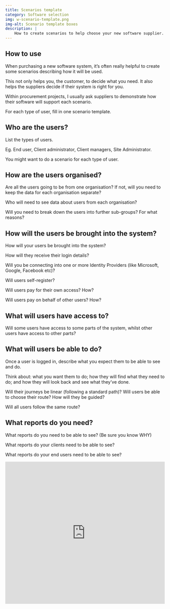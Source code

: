```yaml
---
title: Scenarios template
category: Software selection
img: w-scenario-template.png
img-alt: Scenario template boxes
description: |
    How to create scenarios to help choose your new software supplier.
---
```

## How to use

When purchasing a new software system, it’s often really helpful to create some scenarios describing how it will be used.

This not only helps you, the customer, to decide what you need. It also helps the suppliers decide if their system is right for you.

Within procurement projects, I usually ask suppliers to demonstrate how their software will support each scenario.

For each type of user, fill in one scenario template.

## Who are the users?

List the types of users.

Eg. End user, Client administrator, Client managers, Site Administrator.

You might want to do a scenario for each type of user.

## How are the users organised?

Are all the users going to be from one organisation? If not, will you need to keep the data for each organisation separate?

Who will need to see data about users from each organisation?

Will you need to break down the users into further sub-groups? For what reasons?

## How will the users be brought into the system?

How will your users be brought into the system?

How will they receive their login details?

Will you be connecting into one or more Identity Providers (like Microsoft, Google, Facebook etc)?

Will users self-register?

Will users pay for their own access? How?

Will users pay on behalf of other users? How?

## What will users have access to?

Will some users have access to some parts of the system, whilst other users have access to other parts?

## What will users be able to do?

Once a user is logged in, describe what you expect them to be able to see and do.

Think about: what you want them to do; how they will find what they need to do; and how they will look back and see what they’ve done.

Will their journeys be linear (following a standard path)? Will users be able to choose their route? How will they be guided?

Will all users follow the same route?

## What reports do you need?

What reports do you need to be able to see? (Be sure you know WHY)

What reports do your clients need to be able to see?

What reports do your end users need to be able to see?

<iframe style="border:none" width="100%" height="450" src="https://whimsical.com/embed/DweL4JqWVKAUtkDV9m7CBW"></iframe>
